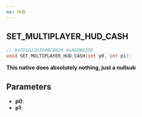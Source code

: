 ```yaml
---
ns: HUD
---
```

## SET_MULTIPLAYER_HUD_CASH

```c
// 0xFD1D220394BCB824 0xA8DB435E
void SET_MULTIPLAYER_HUD_CASH(int p0, int p1);
```

**This native does absolutely nothing, just a nullsub**

## Parameters
* **p0**: 
* **p1**: 

